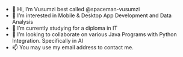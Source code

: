 - 👋 Hi, I’m Vusumzi best called @spaceman-vusumzi
- 👀 I’m interested in Mobile & Desktop App Development and Data Analysis
- 🌱 I’m currently studying for a diploma in IT
- 💞️ I’m looking to collaborate on various Java Programs with Python Integration. Specifically in AI
- 📫 You may use my email address to contact me.

<!---
spaceman-vusumzi/spaceman-vusumzi is a ✨ special ✨ repository because its `README.md` (this file) appears on your GitHub profile.
You can click the Preview link to take a look at your changes.
--->
